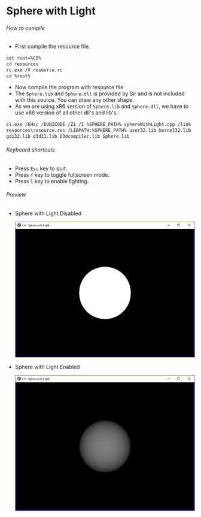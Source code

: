 # Sphere with Light

###### How to compile

-   First compile the resource file.

```
set root=%CD%
cd resources
rc.exe /V resource.rc
cd %root%
```

-   Now compile the program with resource file
-   The `Sphere.lib` and `Sphere.dll` is provided by Sir and is not included with this source. You can draw any other shape.
-   As we are using x86 version of `Sphere.lib` and `Sphere.dll`, we have to use x86 version of all other dll's and lib's.

```
cl.exe /EHsc /DUNICODE /Zi /I %SPHERE_PATH% sphereWithLight.cpp /link resources\resource.res /LIBPATH:%SPHERE_PATH% user32.lib kernel32.lib gdi32.lib d3d11.lib D3dcompiler.lib Sphere.lib
```

###### Keyboard shortcuts

-   Press `Esc` key to quit.
-   Press `f` key to toggle fullscreen mode.
-   Press `l` key to enable lighting.

###### Preview

-   Sphere with Light Disabled

    ![sphereWithLightDisabled][sphere-with-light-disabled-image]

-   Sphere with Light Enabled

    ![sphereWithLightEnabled][sphere-with-light-enabled-image]

[//]: # "Image declaration"
[sphere-with-light-disabled-image]: ./preview/sphereWithLightDisabled.png "Sphere with Light Disabled"
[sphere-with-light-enabled-image]: ./preview/sphereWithLightEnabled.png "Sphere with Light Enabled"
